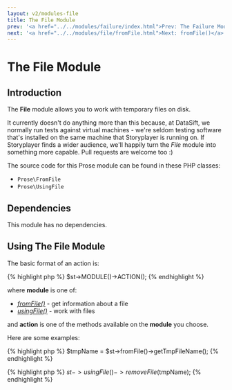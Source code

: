 ```yaml
---
layout: v2/modules-file
title: The File Module
prev: '<a href="../../modules/failure/index.html">Prev: The Failure Module</a>'
next: '<a href="../../modules/file/fromFile.html">Next: fromFile()</a>'
---
```


# The File Module

## Introduction

The __File__ module allows you to work with temporary files on disk.

It currently doesn't do anything more than this because, at DataSift, we normally run tests against virtual machines - we're seldom testing software that's installed on the same machine that Storyplayer is running on.  If Storyplayer finds a wider audience, we'll happily turn the _File_ module into something more capable.  Pull requests are welcome too :)

The source code for this Prose module can be found in these PHP classes:

* `Prose\FromFile`
* `Prose\UsingFile`

## Dependencies

This module has no dependencies.

## Using The File Module

The basic format of an action is:

{% highlight php %}
$st->MODULE()->ACTION();
{% endhighlight %}

where __module__ is one of:

* _[fromFile()](fromFile.html)_ - get information about a file
* _[usingFile()](usingFile.html)_ - work with files

and __action__ is one of the methods available on the __module__ you choose.

Here are some examples:

{% highlight php %}
$tmpName = $st->fromFile()->getTmpFileName();
{% endhighlight %}

{% highlight php %}
$st->usingFile()->removeFile($tmpName);
{% endhighlight %}